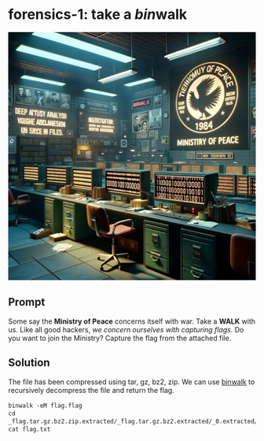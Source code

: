 # forensics-1: take a *bin*walk

<img src="images/forensics-1.jpg"></img>

## Prompt 

Some say the **Ministry of Peace** concerns itself with war. Take a **WALK** with us. Like all good hackers, *we concern ourselves with capturing flags.* Do you want to join the Ministry? Capture the flag from the attached file.


## Solution

The file has been compressed using tar, gz, bz2, zip. We can use [binwalk](https://github.com/ReFirmLabs/binwalk) to recursively decompress the file and return the flag. 

```
binwalk -eM flag.flag
cd _flag.tar.gz.bz2.zip.extracted/_flag.tar.gz.bz2.extracted/_0.extracted/_0.extracted/flag
cat flag.txt
```
